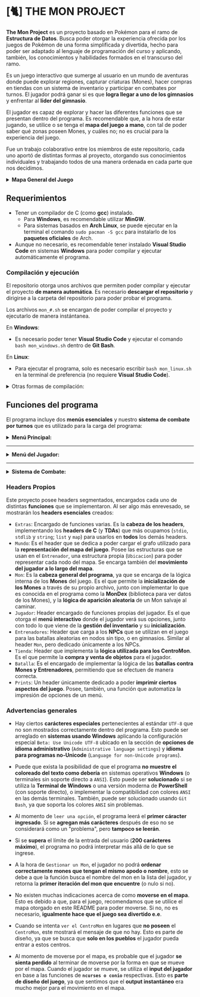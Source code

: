 # [🐈] THE MON PROJECT

**The Mon Project** es un proyecto basado en Pokémon para el ramo de **Estructura de Datos**. Busca poder otorgar la experiencia ofrecida por los juegos de Pokémon de una forma simplificada y divertida, hecho para poder ser adaptado al lenguaje de programación del curso y aplicando, también, los conocimientos y habilidades formados en el transcurso del ramo. 

Es un juego interactivo que sumerge al usuario en un mundo de aventuras donde puede explorar regiones, capturar criaturas (Mones), hacer compras en tiendas con un sistema de inventario y participar en combates por turnos. El jugador podrá ganar si es que **logra llegar a uno de los gimnasios** y enfrentar al **líder del gimnasio**.

El jugador es capaz de explorar y hacer las diferentes funciones que se presentan dentro del programa. Es recomendable que, a la hora de estar jugando, se utilice o se tenga el **mapa del juego a mano**, con tal de poder saber qué zonas poseen Mones, y cuáles no; no es crucial para la experiencia del juego.

Fue un trabajo colaborativo entre los miembros de este repositorio, cada uno aportó de distintas formas al proyecto, otorgando sus conocimientos individuales y trabajando todos de una manera ordenada en cada parte que nos decidimos.

<details>
<summary> <b> Mapa General del Juego </b> </summary>

<div align="center"> <br/>

![Mapa del Juego](Mapa%20Mon.png)

</div>
</details> 

## Requerimientos
- Tener un compilador de C (como **gcc**) instalado.
    - Para **Windows**, es recomendable utilizar **MinGW**.
    - Para sistemas basados en **Arch Linux**, se puede ejecutar en la terminal el comando `sudo pacman -S gcc` para instalarlo de los **paquetes oficiales** de Arch.
- Aunque no necesario, es recomendable tener instalado **Visual Studio Code** en sistemas **Windows** para poder compilar y ejecutar automáticamente el programa.

### Compilación y ejecución

El repositorio otorga unos archivos que permiten poder compilar y ejecutar el proyecto **de manera automática**. Es necesario **descargar el repositorio** y dirigirse a la carpeta del repositorio para poder probar el programa. 

Los archivos `mon_#.sh` se encargan de poder compilar el proyecto y ejecutarlo de manera instántanea.

En **Windows**:

- Es necesario poder tener **Visual Studio Code** y ejecutar el comando `bash mon_windows.sh` dentro de **Git Bash**.

En **Linux**:

- Para ejecutar el programa, solo es necesario escribir `bash mon_linux.sh` en la terminal de preferencia (no requiere **Visual Studio Code**).

<details>

---

<summary> Otras formas de compilación: </summary>

<details>
<summary>
Para compilarlo de forma manual, dentro del sistema operativo <b>Windows</b> usando <b>Visual Studio Code</b>: </summary>

1. Descargar este **repositorio** como archivo `zip` (haciendo **click** en la sección `code`, y apretando el botón de `Descargar ZIP`).
2. Abrir el **explorador de archivos** y navegar hasta el archivo `zip` para descomprimirlo. Una vez descomprimido, abrir el directorio con los archivos del programa.
3. Abrir el archivo `main.c` del `zip` en **Visual Studio Code**.
4. Dentro de **Visual Studio Code**, abrir el **terminal** y dirigirse a la dirección del repositorio, para poder compilar el programa.
5. Ejecutar el siguiente comando: `gcc *.c headers/code/*.c headers/TDAs/*.c -o main -lm`.
6. Abrir el archivo `programa.exe`, o escribir la línea `./programa.exe` en **Visual Studio Code** para ejecutarlo.
</details>

---
<details>
<summary>
Una forma alternativa de compilación, funcional para <b>Windows</b> y <b>Linux</b> (<b>Arch Linux</b> <i>testeado</i>): </summary>

1. Descargar el **repositorio** como archivo `zip`.
2. Abrir el **explorador de archivos** de su preferencia y navegar hasta encontrar el archivo `zip` para descomprimirlo.
3. Una vez descomprimido, buscar el directorio donde se ubica la carpeta descomprimida y buscar abrir el **terminal** en algunos de los sistemas operativos.

    - En **Windows**, se puede hacer **click derecho** en el directorio para abrir el menú de opciones y seleccionar para **abrir en Terminal**. Alternativamente, abrir **PowerShell** o **Línea de Comandos**, copiar la dirección del repositorio (la ruta `C:\Users\...`) y ejecutar el comando `cd "C:\Users\..."`.
    - En **Linux**, se puede ejecutar, dentro de la **terminal** de su preferencia, el comando `cd`, similar a como se hace en **Windows**. Es necesario copiar la dirección del repositorio (la ruta `"/home/$USER/..."`) y ejecutar el comando `cd "/home/$USER/..."` para acceder a la ruta del programa.
4. Ejecutar el comando, para **Linux**: `gcc *.c headers/code/*.c headers/TDAs/*.c -o main -lncurses -lm`, o, para **Windows**: `gcc *.c headers/code/*.c headers/TDAs/*.c -o main -lm`.
5. Escribir en la misma **terminal** el comando `./programa` / `./programa.exe` para ejecutar la aplicación.
</details>

</details>

## Funciones del programa

El programa incluye dos **menús esenciales** y nuestro **sistema de combate por turnos** que es utilizado para la carga del programa:

<details> 
<summary> <b> Menú Principal: </b> </summary>

1. `Jugar Partida`: El usuario va a ser capaz de iniciar una partida dentro del juego. El jugador será capaz de poder escoger **uno** de **tres Mones iniciales**, siendo **Iruiza (tipo Fuego)**, **Alimun (tipo Agua)**, o **Mecamon (tipo Planta)**. Al escoger un Mon inicial, iniciará en el **Pueblo IBC** dentro del mapa.
2. `Ingresar Nombre`: Permite al usuario poder escoger un nombre propio para su entrenador. Este permanecerá incluso aunque el jugador reinicie o salga de su partida.
3. `Salir del Programa`: Sale del programa.

</details>

---
<details>
<summary> <b> Menú del Jugador: </b> </summary>

El jugador podrá ver los datos de la ubicación en la que se encuentra, junto con su equipo y rutas disponibles hacia donde puede moverse.

Las opciones del jugador son:
1. `Moverse`: Permite poder mover el jugador utilizando las teclas **W (Norte), A (Oeste), S (Sur), D (Este)**. Al momento en que se mueve por el mundo, existe una probabilidad de poder luchar contra un **Mon** o **Entrenador** dependiendo del tipo de zona en el que se encuentre.
    - Si el jugador está en una zona con un **tipo definido** (Agua, Fuego, Planta), tendrá un 40% de probabilidad de **luchar contra un Mon salvaje**, el cuál **será un Mon del tipo de la zona**.
    - Si el jugador está en una zona sin **tipo definido**, tendrá un 20% de probabilidad de **luchar contra un Entrenador aleatorio**.
2. `Gestionar Mon`: Permite al jugador poder gestionar su equipo, permitiéndole poder cambiar de orden a sus mones (poner uno al inicio), ver sus estadísticas actuales, cambiarle el apodo a un Mon, o liberarlos.
3. `Ver Inventario`: Permite ver el inventario del jugador. Mostrará la lista de Objetos que posee y la cantidad de ellos.
4. `MonDex`: Diccionario global que permite poder acceder a la información de un Mon que se escoja.
5. `Entrar a CentroMon`: Función que permite poder entrar a los CentroMon que se ubiquen en el mapa. Estos no aparecen en todas las zonas, ya que solo están disponibles en las zonas de "Pueblo".
6. `Salir`: Sale de la partida actual.

</details>

---

<details>
<summary> <b> Sistema de Combate: </b> </summary>

El sistema de combate utilizado en el programa funciona en base **a turnos**, usando un sistema simple de **cachipún**.

El combate ocurre al encontrar un Mon salvaje o un entrenador. Las mecánicas se basan en fórmulas y probabilidades que existen para poder efectuar mucho más daño a un Mon o no, tomando en consideración el **ataque, defensa y multiplicadores (como criticos o efectividad)** que hayan.


</details>


### Headers Propios

Este proyecto posee headers segmentados, encargados cada uno de distintas **funciones** que se implementaron. Al ser algo más enrevesado, se mostrarán los **headers esenciales** creados:

- `Extras`: Encargado de funciones varias. Es la **cabeza de los headers**, implementando los **headers de C** (y **TDAs**) que más ocupamos (`stdio`, `stdlib` y `string`; `list` y `map`) para usarlos en **todos** los demás headers.
- `Mundo`: Es el header que se dedica a poder cargar el grafo utilizado para la **representación del mapa del juego**. Posee las estructuras que se usan en el `Entrenador`, una estructura propia (`Ubicacion`) para poder representar cada nodo del mapa. Se encarga también del **movimiento del jugador a lo largo del mapa**.
- `Mon`: Es la **cabeza general del programa**, ya que se encarga de la lógica interna de los **Mones** del juego. Es el que permite la **inicialización de los Mones** a través de su propio archivo, junto con implementar lo que es conocida en el programa como la **MonDex** (biblioteca para ver datos de los Mones), y la **lógica de aparición aleatoria** de un Mon salvaje al caminar.
- `Jugador`: Header encargado de funciones propias del jugador. Es el que otorga el **menú interactivo** donde el jugador verá sus opciones, junto con todo lo que viene de la **gestión del inventario** y su **inicialización**.
- `Entrenadores`: Header que carga a los **NPCs** que se utilizan en el juego para las batallas aleatorias en nodos sin tipo, o en gimnasios. Similar al header `Mon`, pero dedicado únicamente a los NPCs.
- `Tienda`: Header que implementa la **lógica utilizada para los CentroMon**. Es el que permite la **compra y venta de objetos** para el jugador.
- `Batalla`: Es el encargado de implementar la lógica de las **batallas contra Mones y Entrenadores**, permitiendo que se efectuen de manera correcta.
- `Prints`: Un header únicamente dedicado a poder **imprimir ciertos aspectos del juego**. Posee, también, una función que automatiza la impresión de opciones de un menú.

### Advertencias generales

- Hay ciertos **carácteres especiales** pertenecientes al estándar `UTF-8` que no son mostrados correctamente dentro del programa. Esto puede ser arreglado en **sistemas usando Windows** aplicando la configuración especial `Beta: Use Unicode UTF-8` ubicado en la sección de **opciones de idioma administrativo** (`Administrative language settings`) y **idioma para programas no-Unicode** (`Language for non-Unicode programs`).
- Puede que exista la posibilidad de que el programa **no muestre el coloreado del texto como debería** en sistemas operativos **Windows** (o terminales sin soporte directo a `ANSI`). Esto puede ser **solucionado** si se utiliza la **Terminal de Windows** o una versión moderna de **PowerShell** (con soporte directo), o implementar la compatibilidad con colores `ANSI` en las demás terminales. También, puede ser solucionado usando `Git Bash`, ya que soporta los colores `ANSI` sin problemas.

- Al momento de `leer una opción`, el programa leerá el **primer cáracter ingresado**. Si se **agregan más carácteres** después de eso no se considerará como un "problema", pero **tampoco se leerán**.
- Si se **supera** el límite de la entrada del usuario (**200 carácteres máximo**), el programa no podrá interpretar más allá de lo que se ingrese.

- A la hora de `Gestionar un Mon`, el jugador no podrá **ordenar correctamente mones que tengan el mismo apodo o nombre**, esto se debe a que la función busca el nombre del mon en la lista del jugador, y retorna la **primer iteración del mon que encuentre** (o nulo si no).

- No existen muchas indicaciones acerca de como **moverse en el mapa**. Esto es debido a que, para el juego, recomendamos que se utilice el mapa otorgado en este README para poder moverse. Si no, no es necesario, **igualmente hace que el juego sea divertido e.e**.

- Cuando se intenta `ver el CentroMon` en lugares que **no poseen** el `CentroMon`, este mostrará el mensaje de que no hay. Esto es parte de diseño, ya que se busca que **solo en los pueblos** el jugador pueda entrar a estos centros.

- Al momento de moverse por el mapa, es probable que el jugador **se sienta perdido** al terminar de moverse por la forma en que se mueve por el mapa. Cuando el jugador se mueve, se utiliza el **input del jugador** en base a las funciones de **`ncurses o conio`** respectivas. Esto es **parte de diseño del juego**, ya que sentimos que el **output instantáneo** era mucho mejor para el movimiento en el mapa.